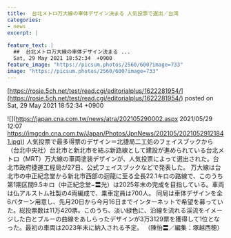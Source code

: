 ```yaml
---
title:  台北メトロ万大線の車体デザイン決まる 人気投票で選出／台湾  
categories:
- news
excerpt: |
  
feature_text: |
  ##  台北メトロ万大線の車体デザイン決まる ...
  Sat, 29 May 2021 18:52:34  +0900
feature_image: "https://picsum.photos/2560/600?image=733"
image: "https://picsum.photos/2560/600?image=733"
---
```


[https://rosie.5ch.net/test/read.cgi/editorialplus/1622281954/](https://rosie.5ch.net/test/read.cgi/editorialplus/1622281954/)
posted on Sat, 29 May 2021 18:52:34  +0900

<!--more-->

![](https://japan.cna.com.tw/news/atra/202105290002.aspx 2021/05/29 12:07 [https://imgcdn.cna.com.tw/Japan/Photos/JpnNews/202105/20210529121841.jpg)](https://imgcdn.cna.com.tw/Japan/Photos/JpnNews/202105/20210529121841.jpg)) 人気投票で最多得票のデザイン＝北捷局二工処のフェイスブックから （台北中央社）台北市と新北市を結ぶ新路線として建設が進められている台北メトロ（MRT）万大線の車両塗装デザインが、人気投票によって選出された。台北市政府捷運工程局が27日、公式フェイスブックなどで発表した。 万大線は台北市の中正紀念堂から新北市西部の迴龍に至る全長22.1キロの路線で、このうち第1期区間9.5キロ（中正紀念堂−〓光）は2025年末の完成を目指している。車両は仏アルストム社製の4両編成で、乗車定員は700人。 同局は車体デザインを全6パターン用意し、先月20日から今月16日までインターネットで希望を募っていた。総投票数は11万420票。このうち、淡い緑色に、沿線を流れる渓流をイメージした白とブルーの曲線をあしらったデザインが3万3129票を獲得して1位となった。最初の車両は2023年末に納入される予定。 （陳怡〓／編集：塚越西穂）
